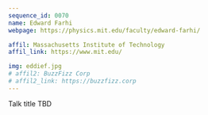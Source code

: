 ```yaml
---
sequence_id: 0070
name: Edward Farhi
webpage: https://physics.mit.edu/faculty/edward-farhi/

affil: Massachusetts Institute of Technology
affil_link: https://www.mit.edu/

img: eddief.jpg
# affil2: BuzzFizz Corp
# affil2_link: https://buzzfizz.corp
---
```


Talk title TBD